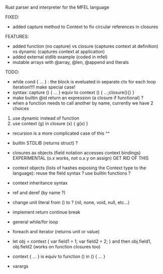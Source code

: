 Rust parser and interpreter for the MFEL language

FIXED:
- added capture method to Context to fix circular references in closures

FEATURES:
- added function (no capture) vs closure (captures context at definition) vs dynamic (captures context at application)
- added external stdlib example (coded in mfel)
- mutable arrays with @array, @len, @append and literals

TODO:
- while cond { ... }  : the block is eveluated in separate ctx for each loop iteration!!!! make special case!
- syntax: capture () { ... } equiv to context () { ...;closure(){} }
- make builtin @id return an expression (a closure if functional) ?
- when a function needs to call another by name, currently we have 2 choices
1) use dynamic instead of function
2) use context (g) in closure (x) { g(x) }
- recursion is a more complicated case of this ^^
- builtin STDLIB (returns struct) ?
- closures as objects (field notation accesses context bindings)  EXPERIMENTAL (o.x works, not o.x.y on assign) GET RID OF THIS

- context objects (lists of hashes exposing the Context type to the language): reuse the field syntax ? use builtin functions ?
- context inheritance syntax

- ref and deref (by name ?)
- change unit literal from () to ?  (nil, none, void, null, etc...) 
- implement return continue break
- general while/for loop
- foreach and iterator (returns unit or value)
- let obj = context { var field1 = 1; var field2 = 2; }  and then obj.field1, obj.field2 (works on function closures too)
- context { ... } is equiv to function () in () { ... }
- varargs
